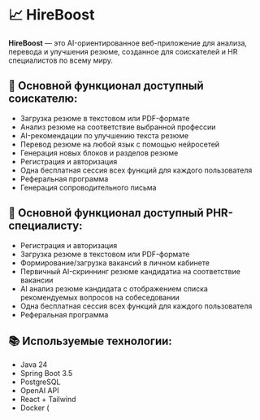 # 📈 HireBoost

**HireBoost** — это AI-ориентированное веб-приложение для анализа, перевода и улучшения резюме, созданное для соискателей и HR специалистов по всему миру.

## 📌 Основной функционал доступный соискателю:
- Загрузка резюме в текстовом или PDF-формате
- Анализ резюме на соответствие выбранной профессии
- AI-рекомендации по улучшению текста резюме
- Перевод резюме на любой язык с помощью нейросетей
- Генерация новых блоков и разделов резюме
- Регистрация и авторизация
- Одна бесплатная сессия всех функций для каждого пользователя
- Реферальная программа
- Генерация сопроводительного письма

## 📌 Основной функционал доступный РHR-специалисту:
- Регистрация и авторизация
- Загрузка резюме в текстовом или PDF-формате
- Формирование/загрузка вакансий в личном кабинете 
- Первичный AI-скриннинг резюме кандидатиа на соответствие вакансии
- AI анализ резюме кандидата с отображением списка рекомендуемых вопросов на собеседовании
- Одна бесплатная сессия всех функций для каждого пользователя
- Реферальная программа

## 📚 Используемые технологии:
- Java 24
- Spring Boot 3.5
- PostgreSQL
- OpenAI API
- React + Tailwind 
- Docker (
